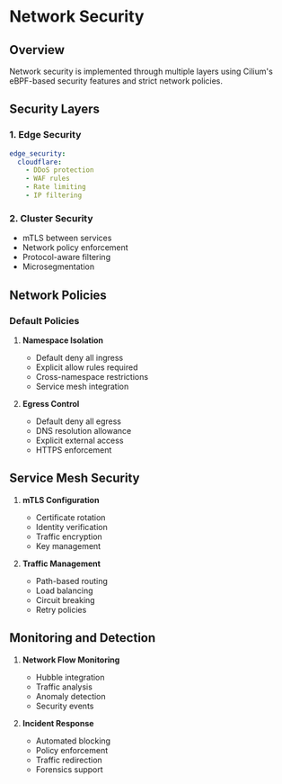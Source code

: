 # Network Security

## Overview

Network security is implemented through multiple layers using Cilium's eBPF-based security features and strict network
policies.

## Security Layers

### 1. Edge Security

```yaml
edge_security:
  cloudflare:
    - DDoS protection
    - WAF rules
    - Rate limiting
    - IP filtering
```

### 2. Cluster Security

- mTLS between services
- Network policy enforcement
- Protocol-aware filtering
- Microsegmentation

## Network Policies

### Default Policies

1. **Namespace Isolation**

   - Default deny all ingress
   - Explicit allow rules required
   - Cross-namespace restrictions
   - Service mesh integration

2. **Egress Control**
   - Default deny all egress
   - DNS resolution allowance
   - Explicit external access
   - HTTPS enforcement

## Service Mesh Security

1. **mTLS Configuration**

   - Certificate rotation
   - Identity verification
   - Traffic encryption
   - Key management

2. **Traffic Management**
   - Path-based routing
   - Load balancing
   - Circuit breaking
   - Retry policies

## Monitoring and Detection

1. **Network Flow Monitoring**

   - Hubble integration
   - Traffic analysis
   - Anomaly detection
   - Security events

2. **Incident Response**
   - Automated blocking
   - Policy enforcement
   - Traffic redirection
   - Forensics support
